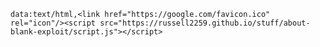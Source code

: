 `data:text/html,<link href="https://google.com/favicon.ico" rel="icon"/><script src="https://russell2259.github.io/stuff/about-blank-exploit/script.js"></script>`